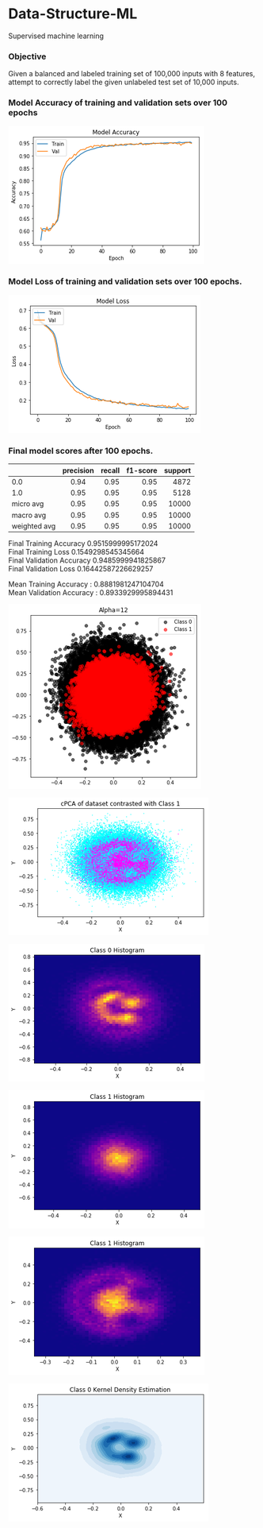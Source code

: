 # Data-Structure-ML
Supervised machine learning

### Objective
Given a balanced and labeled training set of 100,000 inputs with 8 features, attempt to correctly label the given unlabeled test set of 10,000 inputs. 

### Model Accuracy of training and validation sets over 100 epochs
![png](Graphs/Train/output_0_1.png)  

### Model Loss of training and validation sets over 100 epochs.
![png](Graphs/Train/output_0_2.png)  
  
### Final model scores after 100 epochs. 
|         | precision |   recall | f1-score  | support|
| ------------- |:-------------:| -----:| -----:| -----:|
|0.0   |    0.94  |    0.95  |    0.95  |    4872|
1.0    |   0.95    |  0.95   |   0.95  |    5128|
micro avg   |    0.95   |  0.95   |   0.95  |   10000|
macro avg   |    0.95   |   0.95   |   0.95  |   10000|
weighted avg   |    0.95  |    0.95   |   0.95  |   10000|

Final Training Accuracy 0.9515999995172024  
Final Training Loss 0.1549298545345664  
Final Validation Accuracy 0.9485999941825867  
Final Validation Loss 0.16442587226629257  

Mean Training Accuracy :  0.8881981247104704  
Mean Validation Accuracy :  0.8933929995894431  

![png](Graphs/Structure/output_1_0.png)

![png](Graphs/Structure/output_2_0.png)

![png](Graphs/Structure/output_2_1.png)

![png](Graphs/Structure/output_2_2.png)

![png](Graphs/Structure/output_2_3.png)

![png](Graphs/Structure/output_2_4.png)
